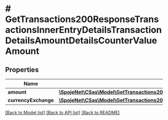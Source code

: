 # # GetTransactions200ResponseTransactionsInnerEntryDetailsTransactionDetailsAmountDetailsCounterValueAmount

## Properties

Name | Type | Description | Notes
------------ | ------------- | ------------- | -------------
**amount** | [**\SpojeNet\CSas\Model\GetTransactions200ResponseTransactionsInnerEntryDetailsTransactionDetailsAmountDetailsCounterValueAmountAmount**](GetTransactions200ResponseTransactionsInnerEntryDetailsTransactionDetailsAmountDetailsCounterValueAmountAmount.md) |  | [optional]
**currencyExchange** | [**\SpojeNet\CSas\Model\GetTransactions200ResponseTransactionsInnerEntryDetailsTransactionDetailsAmountDetailsCounterValueAmountCurrencyExchange**](GetTransactions200ResponseTransactionsInnerEntryDetailsTransactionDetailsAmountDetailsCounterValueAmountCurrencyExchange.md) |  | [optional]

[[Back to Model list]](../../README.md#models) [[Back to API list]](../../README.md#endpoints) [[Back to README]](../../README.md)
